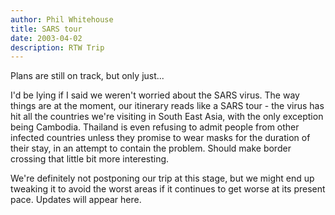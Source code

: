 ```yaml
---
author: Phil Whitehouse
title: SARS tour
date: 2003-04-02
description: RTW Trip
---
```


Plans are still on track, but only just...

I'd be lying if I said we weren't worried about the SARS virus. The way things are at the moment, our itinerary reads like a SARS tour - the virus has hit all the countries we're visiting in South East Asia, with the only exception being Cambodia. Thailand is even refusing to admit people from other infected countries unless they promise to wear masks for the duration of their stay, in an attempt to contain the problem. Should make border crossing that little bit more interesting.

We're definitely not postponing our trip at this stage, but we might end up tweaking it to avoid the worst areas if it continues to get worse at its present pace. Updates will appear here.
